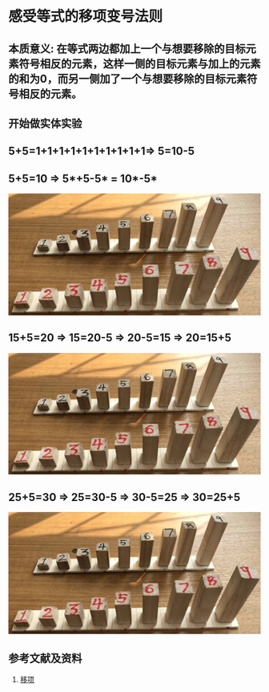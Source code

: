# 感受等式的移项变号法则

## 本质意义: 在等式两边都加上一个与想要移除的目标元素符号相反的元素，这样一侧的目标元素与加上的元素的和为0，而另一侧加了一个与想要移除的目标元素符号相反的元素。

## 开始做实体实验

## 5+5=1+1+1+1+1+1+1+1+1+1=> 5=10-5
## 5+5=10 => 5*+5-5* = 10*-5* 

![](/images/数论/体验1+2+3+...+n的计算过程/1a1.jpg)

## 15+5=20 => 15=20-5 => 20-5=15 => 20=15+5

![](/images/数论/体验1+2+3+...+n的计算过程/1a1.jpg)

## 25+5=30 => 25=30-5 => 30-5=25 => 30=25+5

![](/images/数论/体验1+2+3+...+n的计算过程/1a1.jpg)

## 参考文献及资料

1. [移项](https://baike.baidu.com/item/%E7%A7%BB%E9%A1%B9/9973468)  

